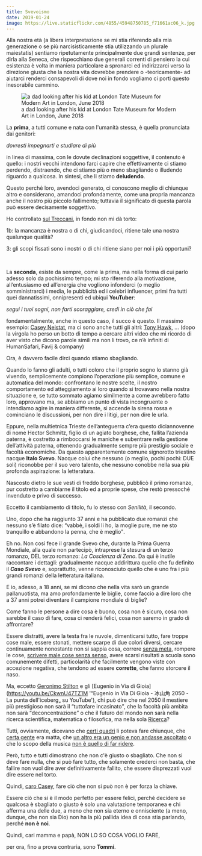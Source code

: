 ```yaml
---
title: Svevoismo
date: 2019-01-24
image: https://live.staticflickr.com/4855/45948750785_f71661ac06_k.jpg
---
```

Alla nostra età (a libera interpretazione se mi stia riferendo alla mia generazione o se più narcisisticamente stia utilizzando un plurale maiestatis) sentiamo ripetutamente principalmente due grandi sentenze, per dirla alla Seneca, che rispecchiano due generali correnti di pensiero la cui esistenza è volta in maniera particolare a spronarci ed indirizzarci verso la direzione giusta che la nostra vita dovrebbe prendere o -teoricamente- ad aiutarci renderci consapevoli di dove noi in fondo vogliamo ci porti questo inesorabile cammino.<!--more-->

<figure>
	<img class='u-photo' src='{{ image }}' alt='a dad looking after his kid at London Tate Museum for Modern Art in London, June 2018'>
	<figcaption>a dad looking after his kid at London Tate Museum for Modern Art in London, June 2018</figcaption>
</figure>

La **prima**, a tutti comune e nata con l'umanità stessa, è quella pronunciata dai genitori:


*dovresti impegnarti e studiare di più*


in linea di massima, con le dovute declinazioni soggettive, il contenuto è quello: i nostri vecchi intendono farci capire che effettivamente ci stiamo perdendo, distraendo, che ci stiamo più o meno sbagliando o illudendo riguardo a qualcosa. In sintesi, che li stiamo **deludendo**.


Questo perché loro, avendoci generato, ci conoscono meglio di chiunque altro e considerano, amandoci profondamente, come una propria mancanza anche il nostro più piccolo fallimento; tuttavia il significato di questa parola può essere decisamente soggettivo.


Ho controllato [sul Treccani](http://www.treccani.it/vocabolario/fallimento '“fallimento” sul vocabolario Treccani'), in fondo non mi dà torto:

1b: la mancanza è nostra o di chi, giudicandoci, ritiene tale una nostra qualunque qualità?

3: gli scopi fissati sono i nostri o di chi ritiene siano per noi i più opportuni?

<br>

La **seconda**, esiste da sempre, come la prima, ma nella forma di cui parlo adesso solo da pochissimo tempo; mi sto riferendo alla motivazione, all’entusiasmo ed all’energia che vogliono infonderci (o meglio somministrarci) i media, le pubblicità ed i celebri influencer, primi fra tutti quei dannatissimi, onnipresenti ed ubiqui **YouTuber**:


_segui i tuoi sogni, non farti scoraggiare, credi in ciò che fai_


fondamentalmente, anche in questo caso, il succo è questo. Il massimo esempio: [Casey Neistat](https://youtu.be/jG7dSXcfVqE '“Do what you can’t„ di Casey Neistat, su YouTube'), ma ci sono anche tutti gli altri: [Tony Hawk](https://youtu.be/lDfu8pA8tlo?t=541 '“Tony Hawk’s 1 piece of advice for success„ - video di Casey Neistat, su YouTube'), … (dopo la virgola ho perso un botto di tempo a cercare altri video che mi ricordo di aver visto che dicono parole simili ma non li trovo, ce n’è infiniti di HumanSafari, Favij & company)


Ora, è davvero facile dirci quando stiamo sbagliando.


Quando lo fanno gli adulti, o tutti coloro che il proprio sogno lo stanno già vivendo, semplicemente compiono l’operazione più semplice, comune e automatica del mondo: confrontano le nostre scelte, il nostro comportamento ed atteggiamento ai loro quando si trovavano nella nostra situazione e, se tutto sommato agiamo similmente a come avrebbero fatto loro, approvano ma, se abbiamo un punto di vista incongruente o intendiamo agire in maniera differente, si accende la sirena rossa e cominciano le discussioni, per non dire i litigi, per non dire le urla.


Eppure, nella multietnica Trieste dell’anteguerra c’era questo diciannovenne di nome Hector Schmitz, figlio di un agiato borghese, che, fallita l’azienda paterna, è costretto a rimboccarsi le maniche e subentrare nella gestione dell’attività paterna, ottenendo gradualmente sempre più prestigio sociale e facoltà economiche. Da questo apparentemente comune signorotto triestino nacque **Italo Svevo**. Nacque colui che nessuno (o meglio, pochi pochi: DUE soli) riconobbe per il suo vero talento, che nessuno conobbe nella sua più profonda aspirazione: la letteratura.


Nascosto dietro le sue vesti di freddo borghese, pubblicò il primo romanzo, pur costretto a cambiarne il titolo ed a proprie spese, che restò pressoché invenduto e privo di successo.

Eccetto il cambiamento di titolo, fu lo stesso con _Senilità_, il secondo.

Uno, dopo che ha raggiunto 37 anni e ha pubblicato due romanzi che nessuno s’è filato dice: <q>vabbè, i soldi li ho, la moglie pure, me ne sto tranquillo e abbandono la penna, che è meglio</q>.

Eh no. Non così fece il grande Svevo che, durante la Prima Guerra Mondiale, alla quale non partecipò, intraprese la stesura di un terzo romanzo, DEL terzo romanzo: <cite>La Coscienza di Zeno</cite>. Da qui è inutile raccontare i dettagli: gradualmente nacque addirittura quello che fu definito il _**Caso Svevo**_ e, soprattutto, venne riconosciuto quello che è uno fra i più grandi romanzi della letteratura italiana.


E io, adesso, a 18 anni, se mi dicono che nella vita sarò un grande pallanuotista, ma amo profondamente le biglie, come faccio a dire loro che a 37 anni potrei diventare il campione mondiale di biglie?

Come fanno le persone a dire cosa è buono, cosa non è sicuro, cosa non sarebbe il caso di fare, cosa ci renderà felici, cosa non saremo in grado di affrontare?

Essere distratti, avere la testa fra le nuvole, dimenticarsi tutto, fare troppe cose male, essere stonati, mettere scarpe di due colori diversi, cercare continuamente nonostante non si sappia cosa, correre [senza meta](https://youtu.be/QgnJ8GpsBG8 '“Forrest Gump long run scene„ su YouTube'), rompere le cose, [scrivere male cose senza senso](https://it.wikisource.org/wiki/I_Manifesti_del_futurismo/Manifesto_tecnico_della_letteratura_futurista '“Manifesto tecnico della letteratura futurista„ - Wikisource'), avere scarsi risultati a scuola sono comunemente difetti, particolarità che facilmente vengono viste con accezione negativa, che tendono ad essere **corrette**, che fanno storcere il naso.

Ma, eccetto [Geronimo Stilton](https://www.amazon.it/Viaggio-nel-tempo-Ediz-illustrata/dp/8838473463/ref=sr_1_1?s=books&ie=UTF8&qid=1548350769&sr=1-1&keywords=Viaggio+nel+Tempo+1+Geronimo+Stilton '“Viaggio nel Tempo„ su Amazon') e gli [Eugenio in Via di Gioia](https://youtu.be/CkwnU47TZ1M '“Eugenio in Via Di Gioia - 冰山角 2050 - La punta dell'iceberg„ su YouTube'), chi può dire che nel 2050 il mestiere più prestigioso non sarà il <q>tuttofare incasinato</q>, che la facoltà più ambita non sarà <q>deconcentrazione</q> o che il futuro del mondo non sarà nella ricerca scientifica, matematica o filosofica, ma nella sola [Ricerca](http://tuttiascuola-padova.blogautore.repubblica.it/2016/11/21/cercare-con-il-lanternino-2/ '“Cercare con il lanternino„')?

Tutti, ovviamente, dicevano che [certi quadri](https://www.google.com/search?q=Kandinskij&newwindow=1&source=lnms&tbm=isch&sa=X&ved=0ahUKEwiR-9-Y-obgAhUIz4UKHS67BSkQ_AUIDigB&biw=1440&bih=821) li poteva fare chiunque, che [certa gente](https://www.highly.co/hl/1B871CYM50rNXa) era matta, che [un altro era un genio e non andasse ascoltato](#!) o che lo scopo della musica [non è quello di far ridere](#!).

Però, tutto e tutti dimostrano che non c'è giusto o sbagliato. Che non si deve fare nulla, che si può fare tutto, che solamente crederci non basta, che fallire non vuol dire aver definitivamente fallito, che essere disprezzati vuol dire essere nel torto.


Quindi, [caro Casey](https://www.youtube.com/user/caseyneistat 'Il canale YouTube di Casey Neistat'), fare ciò che non si può non è per forza la chiave.


Essere ciò che si è il modo perfetto per essere felici, perché decidere se qualcosa è sbagliato o giusto è solo una valutazione temporanea e chi afferma una delle due, a meno che non sia eterno e onnisciente (a meno, dunque, che non sia Dio) non ha la più pallida idea di cosa stia parlando, perché **non è noi**.


Quindi, cari mamma e papà, NON LO SO COSA VOGLIO FARE,


per ora, fino a prova contraria, sono **Tommi**.
